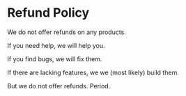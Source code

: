 # Refund Policy

We do not offer refunds on any products.

If you need help, we will help you.

If you find bugs, we will fix them.

If there are lacking features, we we (most likely) build them.

But we do not offer refunds. Period.
